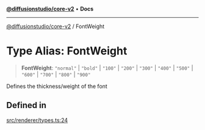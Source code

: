 [**@diffusionstudio/core-v2**](../README.md) • **Docs**

***

[@diffusionstudio/core-v2](../globals.md) / FontWeight

# Type Alias: FontWeight

> **FontWeight**: `"normal"` \| `"bold"` \| `"100"` \| `"200"` \| `"300"` \| `"400"` \| `"500"` \| `"600"` \| `"700"` \| `"800"` \| `"900"`

Defines the thickness/weight of the font

## Defined in

[src/renderer/types.ts:24](https://github.com/diffusionstudio/core-v2/blob/ce69ef92917fd6c7f2f6e872cf6c87954dee9b56/src/renderer/types.ts#L24)
